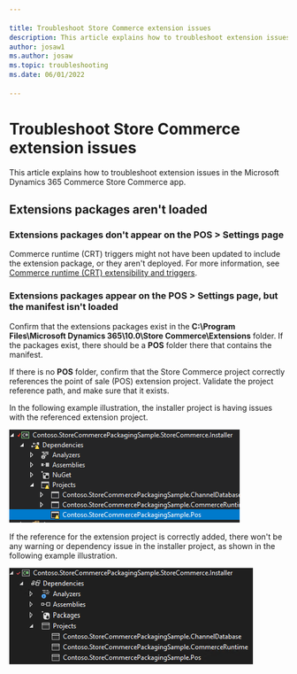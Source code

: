 ```yaml
---

title: Troubleshoot Store Commerce extension issues
description: This article explains how to troubleshoot extension issues in the Microsoft Dynamics 365 Commerce Store Commerce app.
author: josaw1
ms.author: josaw
ms.topic: troubleshooting
ms.date: 06/01/2022

---
```


# Troubleshoot Store Commerce extension issues

This article explains how to troubleshoot extension issues in the Microsoft Dynamics 365 Commerce Store Commerce app.

## Extensions packages aren't loaded

### Extensions packages don't appear on the POS \> Settings page

Commerce runtime (CRT) triggers might not have been updated to include the extension package, or they aren't deployed. For more information, see [Commerce runtime (CRT) extensibility and triggers](/dynamics365/commerce/dev-itpro/commerce-runtime-extensibility-trigger).

### Extensions packages appear on the POS \> Settings page, but the manifest isn't loaded

Confirm that the extensions packages exist in the **C:\\Program Files\\Microsoft Dynamics 365\\10.0\\Store Commerce\\Extensions** folder. If the packages exist, there should be a **POS** folder there that contains the manifest.

If there is no **POS** folder, confirm that the Store Commerce project correctly references the point of sale (POS) extension project. Validate the project reference path, and make sure that it exists. 

In the following example illustration, the installer project is having issues with the referenced extension project.

![Store Commerce installer project reference isn't valid.](../../../media/common/ReferenceNotValid.png)

If the reference for the extension project is correctly added, there won't be any warning or dependency issue in the installer project, as shown in the following example illustration.

![Store Commerce installer project reference is valid.](../../../media/common/ReferenceValid.png)
